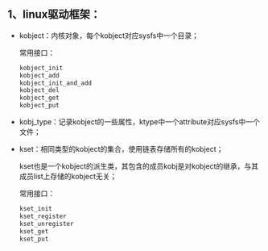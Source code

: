## 1、linux驱动框架：

* kobject：内核对象，每个kobject对应sysfs中一个目录；

  常用接口：

  ```c
  kobject_init
  kobject_add
  kobject_init_and_add
  kobject_del
  kobject_get
  kobject_put
  ```

* kobj_type：记录kobject的一些属性，ktype中一个attribute对应sysfs中一个文件；

* kset：相同类型的kobject的集合，使用链表存储所有的kobject；

  kset也是一个kobject的派生类，其包含的成员kobj是对kobject的继承，与其成员list上存储的kobject无关；

  常用接口：
  
  ```c
  kset_init
  kset_register
  kset_unregister
  kset_get
  kset_put
  ```

